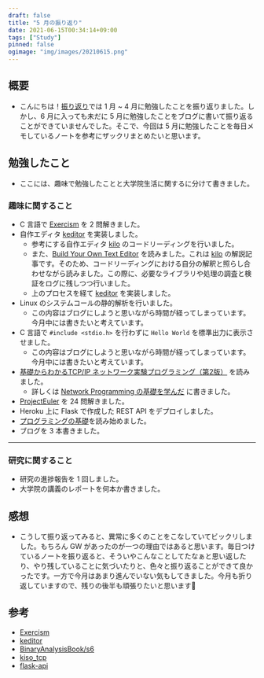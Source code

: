 ```yaml
---
draft: false
title: "5 月の振り返り"
date: 2021-06-15T00:34:14+09:00
tags: ["Study"]
pinned: false
ogimage: "img/images/20210615.png"
---
```


## 概要

- こんにちは！[振り返り](https://hakiwata.jp/post/20210512/)では 1 月 ~ 4 月に勉強したことを振り返りました。しかし、6 月に入っても未だに 5 月に勉強したことをブログに書いて振り返ることができていませんでした。そこで、今回は 5 月に勉強したことを毎日メモしているノートを参考にザックリまとめたいと思います。

## 勉強したこと

- ここには、趣味で勉強したことと大学院生活に関するに分けて書きました。

### 趣味に関すること

- C 言語で [Exercism](https://exercism.io) を 2 問解きました。
- 自作エディタ [keditor](https://github.com/dilmnqvovpnmlib/keditor) を実装しました。
  - 参考にする自作エディタ [kilo](https://github.com/antirez/kilo) のコードリーディングを行いました。
  - また、[Build Your Own Text Editor](https://viewsourcecode.org/snaptoken/kilo/index.html) を読みました。これは [kilo](https://github.com/antirez/kilo) の解説記事です。そのため、コードリーディングにおける自分の解釈と照らし合わせながら読みました。この際に、必要なライブラリや処理の調査と検証をログに残しつつ行いました。
  - 上のプロセスを経て [keditor](https://github.com/dilmnqvovpnmlib/keditor) を実装しました。
- Linux のシステムコールの静的解析を行いました。
  - この内容はブログにしようと思いながら時間が経ってしまっています。今月中には書きたいと考えています。
- C 言語で `#include <stdio.h>` を行わずに `Hello World` を標準出力に表示させました。
  - この内容はブログにしようと思いながら時間が経ってしまっています。今月中には書きたいと考えています。
- [基礎からわかるTCP/IP ネットワーク実験プログラミング（第2版）](https://www.ohmsha.co.jp/book/9784274065842/) を読みました。
  - 詳しくは [Network Programming の基礎を学んだ](https://hakiwata.jp/post/20210529/) に書きました。
- [ProjectEuler](https://projecteuler.net/) を 24 問解きました。
- Heroku 上に Flask で作成した REST API をデプロイしました。
- [プログラミングの基礎](https://www.amazon.co.jp/%E3%83%97%E3%83%AD%E3%82%B0%E3%83%A9%E3%83%9F%E3%83%B3%E3%82%B0%E3%81%AE%E5%9F%BA%E7%A4%8E-Computer-Science-Library-%E6%B5%85%E4%BA%95/dp/4781911609/ref=sr_1_6?__mk_ja_JP=%E3%82%AB%E3%82%BF%E3%82%AB%E3%83%8A&dchild=1&keywords=%E3%83%97%E3%83%AD%E3%82%B0%E3%83%A9%E3%83%9F%E3%83%B3%E3%82%B0%E3%81%AE%E5%9F%BA%E7%A4%8E&linkCode=qs&qid=1623256116&sourceid=Mozilla-search&sr=8-6)を読み始めました。
- ブログを 3 本書きました。

* * *

### 研究に関すること

- 研究の進捗報告を 1 回しました。
- 大学院の講義のレポートを何本か書きました。

## 感想

- こうして振り返ってみると、異常に多くのことをこなしていてビックリしました。もちろん GW があったのが一つの理由ではあると思います。毎日つけているノートを振り返ると、そういやこんなことしてたなぁと思い返したり、やり残していることに気づいたりと、色々と振り返ることができて良かったです。一方で今月はあまり進んでいない気もしてきました。今月も折り返していますので、残りの後半も頑張りたいと思います🤞

## 参考

- [Exercism](https://github.com/dilmnqvovpnmlib/LowLevelProgramming/tree/main/exercism)
- [keditor](https://github.com/dilmnqvovpnmlib/keditor)
- [BinaryAnalysisBook/s6](https://github.com/dilmnqvovpnmlib/BinaryAnalysisBook/tree/main/s6)
- [kiso_tcp](https://github.com/dilmnqvovpnmlib/NetworkProgramming/tree/main/kiso_tcp)
- [flask-api](https://github.com/dilmnqvovpnmlib/flask-api)
